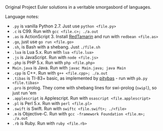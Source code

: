 Original Project Euler solutions in a veritable smorgasbord of languages.

Language notes:

 - `.py` is vanilla Python 2.7. Just use `python <file.py>`
 - `.c` is C99. Run with `gcc <file.c>; ./a.out`
 - `.as` is ActionScript 3. Install [RedTamarin](http://redtamarin.com/) and run with `redbean <file.as>`
 - `.go`, just use `go run <file.go>`
 - `.sh`, is Bash with a shebang. Just `./file.sh`
 - `.lua` is Lua 5.x. Run with `lua <file.lua>`
 - `.js` is JavaScript. Run with `node <file.js>`
 - `.php` is PHP 5.x. Run with `php <file.php>`
 - `Main.java` is Java. Run with `javac Main.java; java Main`
 - `.cpp` is C++. Run with `g++ <file.cpp>; ./a.out`
 - `.tibas` is TI-83+ basic, as implemented by [pitybas](https://github.com/lunixbochs/pitybas) - run with `pb.py <file.tibas>`
 - `.pro` is prolog. They come with shebang lines for swi-prolog (`swipl`), so just run 'em
 - `.applescript` is Applescript. Run with `osascript <file.applescript>`
 - `.pl` is Perl 5.x. Run with `perl <file.pl>`
 - `.swift` is Swift. Run with `swiftc <file.swift>; ./<file>`
 - `.m` is Objective-C. Run with `gcc -framework Foundation <file.m>; ./a.out`
 - `.rb` is Ruby. Run with `ruby <file.rb>`
